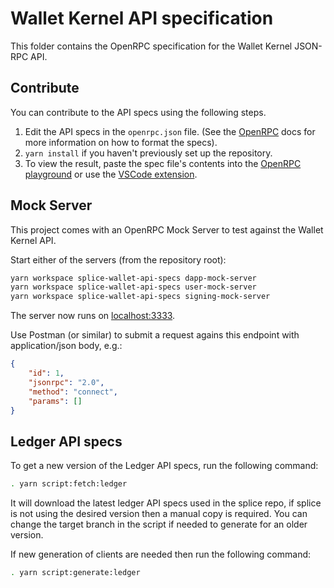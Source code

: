 # Wallet Kernel API specification

This folder contains the OpenRPC specification for the Wallet Kernel JSON-RPC API.

## Contribute

You can contribute to the API specs using the following steps.

1. Edit the API specs in the `openrpc.json` file. (See the [OpenRPC](https://open-rpc.org/) docs for more information on how to format the specs).
2. `yarn install` if you haven't previously set up the repository.
3. To view the result, paste the spec file's contents into the [OpenRPC playground](https://playground.open-rpc.org/) or use the [VSCode extension](https://marketplace.visualstudio.com/items?itemName=OPEN-RPC.OPEN-RPC).

## Mock Server

This project comes with an OpenRPC Mock Server to test against the Wallet Kernel API.

Start either of the servers (from the repository root):

```sh
yarn workspace splice-wallet-api-specs dapp-mock-server
yarn workspace splice-wallet-api-specs user-mock-server
yarn workspace splice-wallet-api-specs signing-mock-server
```

The server now runs on [localhost:3333](http://localhost:3333/).

Use Postman (or similar) to submit a request agains this endpoint with application/json body, e.g.:

```json
{
    "id": 1,
    "jsonrpc": "2.0",
    "method": "connect",
    "params": []
}
```

## Ledger API specs

To get a new version of the Ledger API specs, run the following command:

```sh
. yarn script:fetch:ledger
```

It will download the latest ledger API specs used in the splice repo, if splice is not using the desired version then a manual copy is required.
You can change the target branch in the script if needed to generate for an older version.

If new generation of clients are needed then run the following command:

```sh
. yarn script:generate:ledger
```
